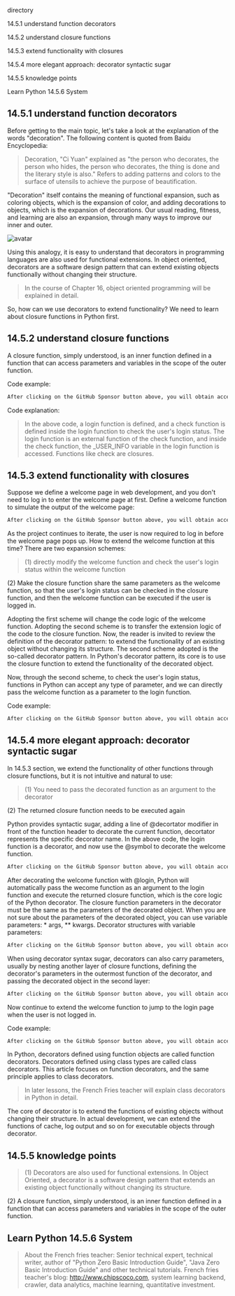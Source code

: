 directory 

14.5.1 understand function decorators 

14.5.2 understand closure functions 

14.5.3 extend functionality with closures 

14.5.4 more elegant approach: decorator syntactic sugar 

14.5.5 knowledge points 

Learn Python 14.5.6 System 

##  14.5.1 understand function decorators 

Before getting to the main topic, let's take a look at the explanation of the words "decoration". The following content is quoted from Baidu Encyclopedia: 

>  Decoration, "Ci Yuan" explained as "the person who decorates, the person who hides, the person who decorates, the thing is done and the literary style is also." Refers to adding patterns and colors to the surface of utensils to achieve the purpose of beautification. 

"Decoration" itself contains the meaning of functional expansion, such as coloring objects, which is the expansion of color, and adding decorations to objects, which is the expansion of decorations. Our usual reading, fitness, and learning are also an expansion, through many ways to improve our inner and outer. 

![avatar]( 53ef863f730c0a841ea8813b3ab3432a.png) 

Using this analogy, it is easy to understand that decorators in programming languages are also used for functional extensions. In object oriented, decorators are a software design pattern that can extend existing objects functionally without changing their structure. 

>  In the course of Chapter 16, object oriented programming will be explained in detail. 

So, how can we use decorators to extend functionality? We need to learn about closure functions in Python first. 

##  14.5.2 understand closure functions 

A closure function, simply understood, is an inner function defined in a function that can access parameters and variables in the scope of the outer function. 

Code example: 

 ```python  
After clicking on the GitHub Sponsor button above, you will obtain access permissions to my private code repository ( https://github.com/slowlon/my_code_bar ) to view this blog code. By searching the code number of this blog, you can find the code you need, code number is: 2024020309574526079
 ```  
Code explanation: 

>  In the above code, a login function is defined, and a check function is defined inside the login function to check the user's login status. The login function is an external function of the check function, and inside the check function, the _USER_INFO variable in the login function is accessed. Functions like check are closures. 

##  14.5.3 extend functionality with closures 

Suppose we define a welcome page in web development, and you don't need to log in to enter the welcome page at first. Define a welcome function to simulate the output of the welcome page: 

 ```python  
After clicking on the GitHub Sponsor button above, you will obtain access permissions to my private code repository ( https://github.com/slowlon/my_code_bar ) to view this blog code. By searching the code number of this blog, you can find the code you need, code number is: 2024020309574526079
 ```  
As the project continues to iterate, the user is now required to log in before the welcome page pops up. How to extend the welcome function at this time? There are two expansion schemes: 

>  (1) directly modify the welcome function and check the user's login status within the welcome function

(2) Make the closure function share the same parameters as the welcome function, so that the user's login status can be checked in the closure function, and then the welcome function can be executed if the user is logged in. 

Adopting the first scheme will change the code logic of the welcome function. Adopting the second scheme is to transfer the extension logic of the code to the closure function. Now, the reader is invited to review the definition of the decorator pattern: to extend the functionality of an existing object without changing its structure. The second scheme adopted is the so-called decorator pattern. In Python's decorator pattern, its core is to use the closure function to extend the functionality of the decorated object. 

Now, through the second scheme, to check the user's login status, functions in Python can accept any type of parameter, and we can directly pass the welcome function as a parameter to the login function. 

Code example: 

 ```python  
After clicking on the GitHub Sponsor button above, you will obtain access permissions to my private code repository ( https://github.com/slowlon/my_code_bar ) to view this blog code. By searching the code number of this blog, you can find the code you need, code number is: 2024020309574526079
 ```  
##  14.5.4 more elegant approach: decorator syntactic sugar 

In 14.5.3 section, we extend the functionality of other functions through closure functions, but it is not intuitive and natural to use: 

>  (1) You need to pass the decorated function as an argument to the decorator

(2) The returned closure function needs to be executed again 

Python provides syntactic sugar, adding a line of @decortator modifier in front of the function header to decorate the current function, decortator represents the specific decorator name. In the above code, the login function is a decorator, and now use the @symbol to decorate the welcome function. 

 ```python  
After clicking on the GitHub Sponsor button above, you will obtain access permissions to my private code repository ( https://github.com/slowlon/my_code_bar ) to view this blog code. By searching the code number of this blog, you can find the code you need, code number is: 2024020309574526079
 ```  
After decorating the welcome function with @login, Python will automatically pass the wecome function as an argument to the login function and execute the returned closure function, which is the core logic of the Python decorator. The closure function parameters in the decorator must be the same as the parameters of the decorated object. When you are not sure about the parameters of the decorated object, you can use variable parameters: * args, ** kwargs. Decorator structures with variable parameters: 

 ```python  
After clicking on the GitHub Sponsor button above, you will obtain access permissions to my private code repository ( https://github.com/slowlon/my_code_bar ) to view this blog code. By searching the code number of this blog, you can find the code you need, code number is: 2024020309574526079
 ```  
When using decorator syntax sugar, decorators can also carry parameters, usually by nesting another layer of closure functions, defining the decorator's parameters in the outermost function of the decorator, and passing the decorated object in the second layer: 

 ```python  
After clicking on the GitHub Sponsor button above, you will obtain access permissions to my private code repository ( https://github.com/slowlon/my_code_bar ) to view this blog code. By searching the code number of this blog, you can find the code you need, code number is: 2024020309574526079
 ```  
Now continue to extend the welcome function to jump to the login page when the user is not logged in. 

Code example: 

 ```python  
After clicking on the GitHub Sponsor button above, you will obtain access permissions to my private code repository ( https://github.com/slowlon/my_code_bar ) to view this blog code. By searching the code number of this blog, you can find the code you need, code number is: 2024020309574526079
 ```  
In Python, decorators defined using function objects are called function decorators. Decorators defined using class types are called class decorators. This article focuses on function decorators, and the same principle applies to class decorators. 

>  In later lessons, the French Fries teacher will explain class decorators in Python in detail. 

The core of decorator is to extend the functions of existing objects without changing their structure. In actual development, we can extend the functions of cache, log output and so on for executable objects through decorator. 

##  14.5.5 knowledge points 

>  (1) Decorators are also used for functional extensions. In Object Oriented, a decorator is a software design pattern that extends an existing object functionally without changing its structure.

(2) A closure function, simply understood, is an inner function defined in a function that can access parameters and variables in the scope of the outer function. 

##  Learn Python 14.5.6 System 

>  About the French fries teacher: Senior technical expert, technical writer, author of "Python Zero Basic Introduction Guide", "Java Zero Basic Introduction Guide" and other technical tutorials. French fries teacher's blog: http://www.chipscoco.com, system learning backend, crawler, data analytics, machine learning, quantitative investment. 

